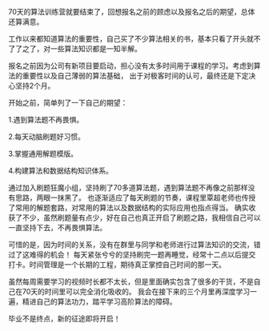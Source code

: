 


70天的算法训练营就要结束了，回想报名之前的顾虑以及报名之后的期望，总体还算满意。

工作以来都知道算法的重要性，自己买了不少算法相关的书，基本只看了开头就不了了之了，对一些算法知识都是一知半解。

报名之前因为公司有新项目要启动，担心没有太多时间用于课程的学习。考虑到算法的重要性以及自己薄弱的算法基础，
出于对极客时间的认可，最终还是下定决心坚持2个月。

开始之前，简单列了一下自己的期望：

1.遇到算法题不再畏惧。

2.每天动脑刷题好习惯。

3.掌握通用解题模版。

4.构建算法和数据结构知识体系。

通过加入刷题狂魔小组，坚持刷了70多道算法题，遇到算法题不再像之前那样没有思路，两眼一抹黑了。
也逐渐适应了每天刷题的节奏，课程里覃超老师也传授了常用的解题套路，对常用的算法以及数据结构的实际应用也指点得当。
确实收获了不少，虽然刷题量有点少，好在自己也真正开启了刷题之路，我相信自己可以一直坚持下去，不再畏惧算法。

可惜的是，因为时间的关系，没有在群里与同学和老师进行过算法知识的交流，错过了这难得的机会！
每天紧张兮兮的坚持刷完一题再睡觉，经常十二点以后提交打卡。时间管理是一个长期的工程，期待真正掌控自己时间的那一天。

虽然每周需要学习的视频时长都不太长，但是里面确实包含了很多的干货，不是自己在70天的时间里可以完全消化吸收的。
我会在接下来的三个月里再深度学习一遍，精进自己的算法功力，踏平学习高阶算法的障碍。

毕业不是终点，新的征途即将开启！

